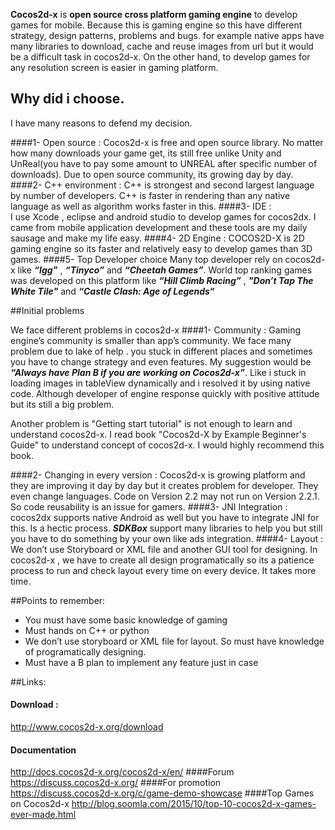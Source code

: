 **Cocos2d-x** is **open source cross platform gaming engine** to develop games for mobile. Because this is gaming engine so this have different strategy, design patterns,  problems and bugs. for example native apps have many libraries to download, cache and reuse images from url  but it would be a difficult task in cocos2d-x. On the other hand, to develop games for any resolution screen is easier in gaming platform.


## Why did i choose. 
I have many reasons to defend my decision.

####1- Open source :
 Cocos2d-x is free and open source library. No matter how many downloads your game get, its still free unlike Unity and UnReal(you have to pay some amount to UNREAL after specific number of downloads). Due to open source community, its growing day by day.
####2- C++ environment : 
  C++ is strongest and second largest language by number of developers. C++ is faster in rendering than any native language as well as algorithm works faster in this.
####3- IDE :  
I use Xcode , eclipse and android studio to develop games for cocos2dx. I came from mobile application development and these tools are my daily sausage and make my life easy.
####4- 2D Engine : 
 COCOS2D-X is 2D gaming engine so its faster and relatively easy to develop games than 3D games. 
####5- Top Developer choice
Many top developer rely on cocos2d-x like  ***“Igg”*** , ***“Tinyco”*** and ***“Cheetah Games”***. World top ranking games was developed on this platform like ***“Hill Climb Racing”*** , ***"Don’t Tap The White Tile"*** and ***“Castle Clash: Age of Legends“***


##Initial problems

We face different problems in cocos2d-x
####1- Community :
 Gaming engine’s community is smaller than app’s community. We face many problem due to lake of help . you stuck in different places and sometimes you have to change strategy  and even features. My suggestion would be ***“Always have Plan B if you are working on Cocos2d-x”***. Like i stuck in loading images in tableView dynamically and i resolved it by using native code.  Although developer of engine response quickly with positive attitude but its still a big problem. 
 
 Another problem is "Getting start tutorial" is not enough to learn and understand cocos2d-x. I read book "Cocos2d-X by Example Beginner's Guide" to understand concept of cocos2d-x. I would highly recommend this book. 
 
####2- Changing in every version : 
 Cocos2d-x is growing platform and they are improving it day by day but it creates problem for developer. They even change languages. Code on Version 2.2 may not run on Version 2.2.1. So code reusability is an issue for gamers.
####3- JNI Integration : 
cocos2dx supports native Android as well but you have to integrate JNI for this. Is a hectic process. ***SDKBox*** support many libraries to help you but still you have to do something by your own like ads integration.
####4- Layout : 
We don’t use  Storyboard or XML file and another GUI tool for designing. In cocos2d-x , we have to create all design programatically so its a patience process to run and check layout every time on every device. It takes more time.

##Points to remember:
-  You must have some basic knowledge of gaming
-  Must hands on C++ or python
-  We don’t use storyboard or XML file for layout. So must have knowledge of programatically designing.
-  Must have a B plan to implement any feature just in case

##Links:
#### Download :
<http://www.cocos2d-x.org/download>
#### Documentation
<http://docs.cocos2d-x.org/cocos2d-x/en/>
####Forum
<https://discuss.cocos2d-x.org/>
####For promotion
<https://discuss.cocos2d-x.org/c/game-demo-showcase>
####Top Games on Cocos2d-x
<http://blog.soomla.com/2015/10/top-10-cocos2d-x-games-ever-made.html>



